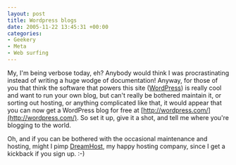 ```yaml
---
layout: post
title: Wordpress blogs
date: 2005-11-22 13:45:31 +00:00
categories:
- Geekery
- Meta
- Web surfing
---
```

My, I'm being verbose today, eh?  Anybody would think I was procrastinating instead of writing a huge wodge of documentation!  Anyway, for those of you that think the software that powers this site ([WordPress](http://wordpress.org/)) is really cool and want to run your own blog, but can't really be bothered maintain it, or sorting out hosting, or anything complicated like that, it would appear that you can now get a WordPress blog for free at [http://wordpress.com/](http://wordpress.com/).  So set it up, give it a shot, and tell me where you're blogging to the world.

Oh, and if you can be bothered with the occasional maintenance and hosting, might I pimp [DreamHost](http://www.dreamhost.com/r.cgi?wossname), my happy hosting company, since I get a kickback if you sign up. :-)
